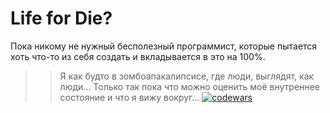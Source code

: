 # Life for Die?

Пока никому не нужный бесполезный программист, которые пытается хоть что-то из себя создать и вкладывается в это на 100%.
>> Я как будто в зомбоапакалипсисе, где люди, выглядят, как люди...
Только так пока что можно оценить моё внутреннее состояние и что я вижу вокруг...
[![codewars](https://www.codewars.com/users/kostya%20bet/badges/micro)](https://codewars.com/users/kostya%20bet)
